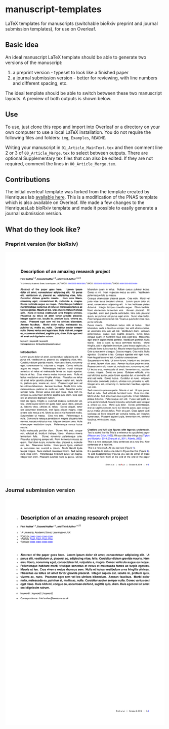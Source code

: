 # manuscript-templates
LaTeX templates for manuscripts (switchable bioRxiv preprint and journal submission templates), for use on Overleaf.

## Basic idea

An ideal manuscript LaTeX template should be able to generate two versions of the manuscript:

1. a preprint version - typeset to look like a finished paper
2. a journal submission version - better for reviewing, with line numbers and different spacing, etc.

The ideal template should be able to switch between these two manuscript layouts. A preview of both outputs is shown below.

## Use

To use, just clone this repo and import into Overleaf or a directory on your own computer to use a local LaTeX installation. You do not require the following files and folders: `img`, `Examples`, `README`.

Writing your manuscript in `01_Article_MainText.tex` and then comment line 2 or 3 of `00_Article_Merge.tex` to select between outputs. There are optional Supplementary tex files that can also be edited. If they are not required, comment the lines in `00_Article_Merge.tex`.


## Contributions

The initial overleaf template was forked from the template created by Henriques lab [available here](https://www.overleaf.com/latex/templates/henriqueslab-biorxiv-template/nyprsybwffws). This is a modification of the PNAS template which is also available on Overleaf. We made a few changes to the HenriquesLab bioRxiv template and made it possible to easily generate a journal submission version.

## What do they look like?

### Preprint version (for bioRxiv)

![img](img/Example_bioRxiv.png?raw=true "image")

### Journal submission version

![img](img/Example_submit.png?raw=true "image")

